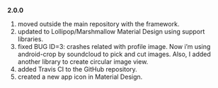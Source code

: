 **2.0.0**

1. moved outside the main repository with the framework.
2. updated to Lollipop/Marshmallow Material Design using support libraries.
3. fixed BUG ID=3: crashes related with profile image. Now i’m using android-crop by soundcloud to pick and cut images. Also, I added another library to create circular image view.
4. added Travis CI to the GitHub repository.
5. created a new app icon in Material Design.